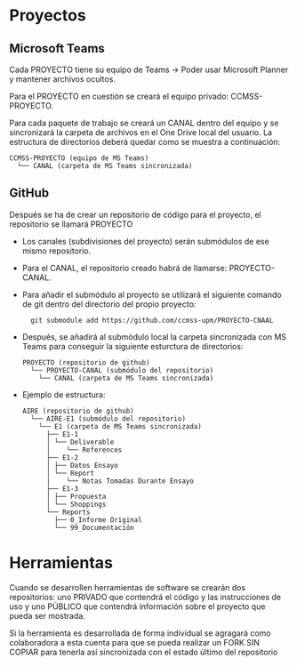 # Proyectos

## Microsoft Teams

Cada PROYECTO tiene su equipo de Teams -> Poder usar Microsoft Planner y mantener archivos ocultos.

Para el PROYECTO en cuestión se creará el equipo privado: CCMSS-PROYECTO.

Para cada paquete de trabajo se creará un CANAL dentro del equipo y se sincronizará la carpeta de archivos en el One Drive local del usuario. La estructura de directorios deberá quedar como se muestra a continuación:

    CCMSS-PROYECTO (equipo de MS Teams)
      └── CANAL (carpeta de MS Teams sincronizada)

## GitHub

Después se ha de crear un repositorio de código para el proyecto, el repositorio se llamará PROYECTO
  - Los canales (subdivisiones del proyecto) serán submódulos de ese mismo repositorio.
  - Para el CANAL, el repositorio creado habrá de llamarse: PROYECTO-CANAL.
  - Para añadir el submódulo al proyecto se utilizará el siguiente comando de git dentro del directorio del propio proyecto:

          git submodule add https://github.com/ccmss-upm/PROYECTO-CNAAL
    
  - Después, se añadirá al submódulo local la carpeta sincronizada con MS Teams para conseguir la siguiente esturctura de directorios:

        PROYECTO (repositorio de github)
          └── PROYECTO-CANAL (submódulo del repositorio)
            └── CANAL (carpeta de MS Teams sincronizada)

  - Ejemplo de estructura:
        
        AIRE (repositorio de github)
          └── AIRE-E1 (submódulo del repositorio)
            └── E1 (carpeta de MS Teams sincronizada)
              ├── E1-1
              │ └── Deliverable
              │    └── References
              ├── E1-2
              │ ├── Datos Ensayo
              │ └── Report
              |    └── Notas Tomadas Durante Ensayo
              ├── E1-3
              │ ├── Propuesta
              │ └── Shoppings
              └── Reports
                ├── 0_Informe Original
                └── 99_Documentación



# Herramientas

Cuando se desarrollen herramientas de software se crearán dos repositorios: uno PRIVADO que contendrá el código y las instrucciones de uso y uno PÚBLICO que contendrá información sobre el proyecto que pueda ser mostrada.

Si la herramienta es desarrollada de forma individual se agragará como colaboradora a esta cuenta para que se pueda realizar un FORK SIN COPIAR para tenerla así sincronizada con el estado último del repositorio
